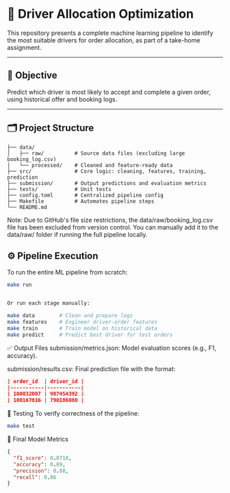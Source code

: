 # 🚗 Driver Allocation Optimization

This repository presents a complete machine learning pipeline to identify the most suitable drivers for order allocation, as part of a take-home assignment.

---

## 🎯 Objective

Predict which driver is most likely to accept and complete a given order, using historical offer and booking logs.

---
## 🗂️ Project Structure

```text
├── data/             
│   ├── raw/          # Source data files (excluding large booking_log.csv)
│   └── processed/    # Cleaned and feature-ready data
├── src/              # Core logic: cleaning, features, training, prediction
├── submission/       # Output predictions and evaluation metrics
├── tests/            # Unit tests
├── config.toml       # Centralized pipeline config
├── Makefile          # Automates pipeline steps
└── README.md 
```
Note:
Due to GitHub's file size restrictions, the data/raw/booking_log.csv file has been excluded from version control.
You can manually add it to the data/raw/ folder if running the full pipeline locally.

## ⚙️ Pipeline Execution

To run the entire ML pipeline from scratch:

```bash
make run


Or run each stage manually:

make data        # Clean and prepare logs
make features    # Engineer driver-order features
make train       # Train model on historical data
make predict     # Predict best driver for test orders

```
✅ Output Files
submission/metrics.json: Model evaluation scores (e.g., F1, accuracy).

submission/results.csv: Final prediction file with the format:

```json
| order_id  | driver_id |
|-----------|-----------|
| 100032007 | 987454392 |
| 100167816 | 790186080 |
```

🧪 Testing
To verify correctness of the pipeline:
```bash
make test
```
📌 Final Model Metrics
```json
{
  "f1_score": 0.8718,
  "accuracy": 0.89,
  "precision": 0.88,
  "recall": 0.86
}
```

